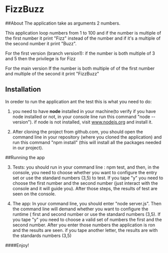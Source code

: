 # FizzBuzz
##About
The application take as arguments 2 numbers.

This application loop numbers from 1 to 100 and if the number is multiple of the first number it print "Fizz" instead
of the number and if it's a multiple of the second number it print "Buzz".

For the first version (branch version1):
if the number is both multiple of 3 and 5 then the privilege is for Fizz

For the main version
If the number is both multiple of of the first number and multiple of the second it print "FizzBuzz"

## Installation 
In oreder to run the application ant the test this is what you need to do:

1. you need to have **node** installed in your machine(to verify if you have node installed or not, in your console
line run this command "node --version"). if node is not installed, visit www.nodejs.org and install it.

2. After cloning the project from github.com, you should open the command line in your repository (where you cloned the
application) and run this command "npm install" (this will install all the packages needed in our project).

##Running the app

3. Tests: you should run in your command line : npm test, and then, in the console, you need to choose
whether you want to configure the entry set or use the standard numbers (3,5) to test. If you tape "y" you need to choose
the first number and the second number (just interact with the console and it will guide you). After those steps, the
results of test are seen on the console.

4. The app: In your command line, you should enter
"node server.js". Then the command line will demand whether you want to configure the runtime ( first and second
 number or use the standard numbers (3,5). If you tape "y" you need to choose a valid set of numbers
 the first and the second number. After you enter those numbers the application is ron and the results are seen. if you
 tape another letter, the results are with the standards numbers (3,5)

####Enjoy!

